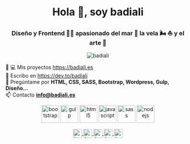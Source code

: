 <h1 align="center">Hola 👋, soy badiali</h1>
<h3 align="center">Diseño y Frontend 👨‍💻 apasionado del mar 🌊 la vela 🌬 ⛵️ y el arte 🎨</h3>
<p align="center"><img src="https://komarev.com/ghpvc/?username=badiali" alt="badiali" /> </p>

<p class="center">
  👨‍ 💻 Mis proyectos <a href="https://badiali.es">https://badiali.es</a><br>
  📝  Escribo en <a href="https://dev.to/badiali">https://dev.to/badiali</a><br>
  💬  Pregúntame por <strong>HTML, CSS, SASS, Bootstrap, Wordpress, Gulp, Diseño...</strong><br>
  📫  Contacto <a href="info@badiali.es"><strong>info@badiali.es</strong></a>
</p>

<p align="center">
  <img src="https://konpa.github.io/devicon/devicon.git/icons/bootstrap/bootstrap-plain.svg" alt="bootstrap" width="48" height="48"/>
  <img src="https://konpa.github.io/devicon/devicon.git/icons/gulp/gulp-plain.svg" alt="gulp" width="48" height="48"/>
  <img src="https://konpa.github.io/devicon/devicon.git/icons/html5/html5-original-wordmark.svg" alt="html5" width="48" height="48"/>
  <img src="https://konpa.github.io/devicon/devicon.git/icons/javascript/javascript-original.svg" alt="javascript" width="48" height="48"/>
  <img src="https://konpa.github.io/devicon/devicon.git/icons/sass/sass-original.svg" alt="sass" width="48" height="48"/>
  <img src="https://konpa.github.io/devicon/devicon.git/icons/nodejs/nodejs-original-wordmark.svg" alt="nodejs" width="48" height="48"/>
</p>

<p align="center">
  <a href="https://codepen.io/badiali" target="blank">
    <img align="center" src="https://cdn.jsdelivr.net/npm/simple-icons@3.0.1/icons/codepen.svg" alt="badiali" height="24" width="24" />
  </a>
  <a href="https://dev.to/badiali" target="blank">
    <img align="center" src="https://cdn.jsdelivr.net/npm/simple-icons@3.0.1/icons/dev-dot-to.svg" alt="badiali" height="24" width="24" />
  </a>
  <a href="https://twitter.com/badiali" target="blank">
    <img align="center" src="https://cdn.jsdelivr.net/npm/simple-icons@3.0.1/icons/twitter.svg" alt="badiali" height="24" width="24" />
  </a>
  <a href="https://linkedin.com/in/badiali" target="blank">
    <img align="center" src="https://cdn.jsdelivr.net/npm/simple-icons@3.0.1/icons/linkedin.svg" alt="badiali" height="24" width="24" />
  </a>
  <a href="https://instagram.com/badiali" target="blank">
    <img align="center" src="https://cdn.jsdelivr.net/npm/simple-icons@3.0.1/icons/instagram.svg" alt="badiali" height="24" width="24" />
  </a>
</p>
